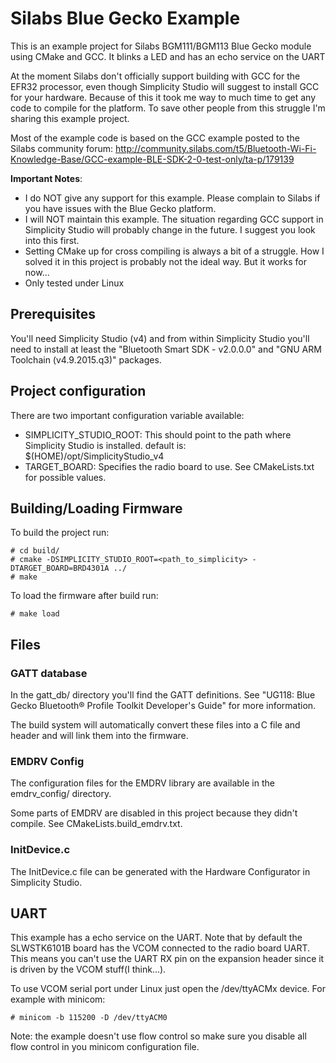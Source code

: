 # Silabs Blue Gecko Example
This is an example project for Silabs BGM111/BGM113 Blue Gecko module using
CMake and GCC. It blinks a LED and has an echo service on the UART

At the moment Silabs don't officially support building with GCC for the EFR32
processor, even though Simplicity Studio will suggest to install GCC for your
hardware. Because of this it took me way to much time to get any code to
compile for the platform. To save other people from this struggle I'm sharing
this example project.

Most of the example code is based on the GCC example posted to the Silabs
community forum:
http://community.silabs.com/t5/Bluetooth-Wi-Fi-Knowledge-Base/GCC-example-BLE-SDK-2-0-test-only/ta-p/179139


**Important Notes**:
 - I do NOT give any support for this example. Please complain to Silabs if you
   have issues with the Blue Gecko platform.
 - I will NOT maintain this example. The situation regarding GCC support in
   Simplicity Studio will probably change in the future. I suggest you look
   into this first.
 - Setting CMake up for cross compiling is always a bit of a struggle. How I
   solved it in this project is probably not the ideal way. But it works for
   now...
 - Only tested under Linux

## Prerequisites
You'll need Simplicity Studio (v4) and from within Simplicity Studio you'll
need to install at least the "Bluetooth Smart SDK - v2.0.0.0" and
"GNU ARM Toolchain (v4.9.2015.q3)" packages.

## Project configuration
There are two important configuration variable available:
 - SIMPLICITY_STUDIO_ROOT: This should point to the path where Simplicity
   Studio is installed. default is: $(HOME)/opt/SimplicityStudio_v4
 - TARGET_BOARD: Specifies the radio board to use. See CMakeLists.txt for
   possible values.

## Building/Loading Firmware
To build the project run:

    # cd build/
    # cmake -DSIMPLICITY_STUDIO_ROOT=<path_to_simplicity> -DTARGET_BOARD=BRD4301A ../
    # make

To load the firmware after build run:

    # make load

## Files
### GATT database
In the gatt_db/ directory you'll find the GATT definitions.
See "UG118: Blue Gecko Bluetooth® Profile Toolkit Developer's Guide" for more
information.

The build system will automatically convert these files into a C file and
header and will link them into the firmware.

### EMDRV Config
The configuration files for the EMDRV library are available in the
emdrv_config/ directory.

Some parts of EMDRV are disabled in this project because they didn't compile.
See CMakeLists.build_emdrv.txt.

### InitDevice.c
The InitDevice.c file can be generated with the Hardware Configurator in
Simplicity Studio.


## UART
This example has a echo service on the UART. Note that by default the
SLWSTK6101B board has the VCOM connected to the radio board UART. This means
you can't use the UART RX pin on the expansion header since it is driven by the
VCOM stuff(I think...).

To use VCOM serial port under Linux just open the /dev/ttyACMx device. For
example with minicom:

    # minicom -b 115200 -D /dev/ttyACM0

Note: the example doesn't use flow control so make sure you disable all flow
control in you minicom configuration file.

